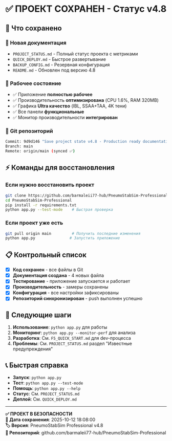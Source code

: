 # ✅ ПРОЕКТ СОХРАНЕН - Статус v4.8

## 🎯 Что сохранено

### 📂 **Новая документация**
- `PROJECT_STATUS.md` - Полный статус проекта с метриками
- `QUICK_DEPLOY.md` - Быстрое развертывание  
- `BACKUP_CONFIG.md` - Резервная конфигурация
- `README.md` - Обновлен под версию 4.8

### 🚀 **Рабочее состояние**
- ✅ Приложение **полностью рабочее**
- ✅ Производительность **оптимизирована** (CPU 1.6%, RAM 320MB)
- ✅ Графика **Ultra качество** (IBL, SSAA+TAA, 4K тени)
- ✅ Все панели **функциональные**
- ✅ Монитор производительности **интегрирован**

### 💾 **Git репозиторий**
```bash
Commit: 9d9d146 "Save project state v4.8 - Production ready documentation"
Branch: main  
Remote: origin/main (synced ✅)
```

## ⚡ Команды для восстановления

### Если нужно восстановить проект
```bash
git clone https://github.com/barmaleii77-hub/PneumoStabSim-Professional
cd PneumoStabSim-Professional  
pip install -r requirements.txt
python app.py --test-mode    # Быстрая проверка
```

### Если проект уже есть
```bash
git pull origin main         # Получить последние изменения
python app.py               # Запустить приложение
```

## 📋 Контрольный список

- [x] **Код сохранен** - все файлы в Git
- [x] **Документация создана** - 4 новых файла  
- [x] **Тестирование** - приложение запускается и работает
- [x] **Производительность** - замеры сохранены
- [x] **Конфигурация** - все настройки зафиксированы
- [x] **Репозиторий синхронизирован** - push выполнен успешно

## 🎯 Следующие шаги

1. **Использование**: `python app.py` для работы
2. **Мониторинг**: `python app.py --monitor-perf` для анализа  
3. **Разработка**: См. `F5_QUICK_START.md` для dev-процесса
4. **Проблемы**: См. `PROJECT_STATUS.md` раздел "Известные предупреждения"

## 📞 Быстрая справка

- **Запуск**: `python app.py`
- **Тест**: `python app.py --test-mode`  
- **Помощь**: `python app.py --help`
- **Статус**: См. `PROJECT_STATUS.md`
- **Деплой**: См. `QUICK_DEPLOY.md`

---
**✅ ПРОЕКТ В БЕЗОПАСНОСТИ**  
**📅 Дата сохранения**: 2025-10-12 18:08:00  
**🏷️ Версия**: PneumoStabSim Professional v4.8  
**🔗 Репозиторий**: github.com/barmaleii77-hub/PneumoStabSim-Professional
